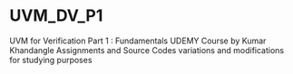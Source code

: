 # UVM_DV_P1
UVM for Verification Part 1 : Fundamentals UDEMY Course by Kumar Khandangle
Assignments and Source Codes variations and modifications for studying purposes
